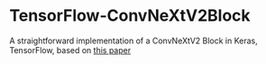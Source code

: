 # TensorFlow-ConvNeXtV2Block
A straightforward implementation of a ConvNeXtV2 Block in Keras, TensorFlow, based on [this paper](https://openaccess.thecvf.com/content/CVPR2023/papers/Woo_ConvNeXt_V2_Co-Designing_and_Scaling_ConvNets_With_Masked_Autoencoders_CVPR_2023_paper.pdf)
